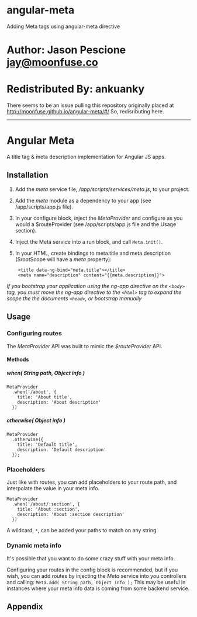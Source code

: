 # angular-meta
Adding Meta tags using angular-meta directive

# Author: Jason Pescione <jay@moonfuse.co>

# Redistributed By: ankuanky
  There seems to be an issue pulling this repository originally placed at http://moonfuse.github.io/angular-meta/#/
  So, redisributing here.
  
  -----------------------------------------------------------------------------------------------------------------
  
  # Angular Meta

A title tag & meta description implementation for Angular JS apps.


## Installation
1. Add the *meta* service file, */app/scripts/services/meta.js*, to your project.
2. Add the *meta* module as a dependency to your app (see /app/scripts/app.js file).
3. In your configure block, inject the *MetaProvider* and configure as you would a $routeProvider (see /app/scripts/app.js file and the Usage section).
4. Inject the Meta service into a run block, and call `Meta.init()`.
5. In your HTML, create bindings to meta.title and meta.description ($rootScope will have a *meta* property):

        <title data-ng-bind="meta.title"></title>
        <meta name="description" content="{{meta.description}}">

*If you bootstrap your application using the ng-app directive on the `<body>` tag, you must move the ng-app directive to the `<html>` tag to expand the scope the the documents `<head>`, or bootstrap manually*


## Usage

### Configuring routes
The *MetaProvider* API was built to mimic the *$routeProvider* API.

#### Methods
##### **when( String path, Object info )**

    MetaProvider
      .when('/about', {
        title: 'About title',
        description: 'About description'
      })

##### **otherwise( Object info )**

    MetaProvider
      .otherwise({
        title: 'Default title',
        description: 'Default description'
      });


### Placeholders
Just like with routes, you can add placeholders to your route path, and interpolate the value in your meta info.

    MetaProvider
      .when('/about/:section', {
        title: 'About :section',
        description: 'About :section description'
      })

A wildcard, `*`, can be added your paths to match on any string.

### Dynamic meta info
It's possible that you want to do some crazy stuff with your meta info.

Configuring your routes in the config block is recommended, but if you wish, you can add routes by injecting the *Meta* service into you controllers and calling: `Meta.add( String path, Object info );` This may be useful in instances where your meta info data is coming from some backend service.



## Appendix
